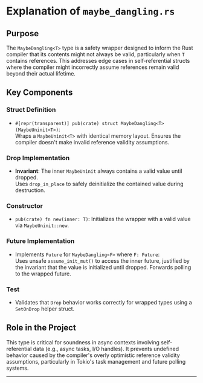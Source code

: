 # Explanation of `maybe_dangling.rs`

## Purpose
The `MaybeDangling<T>` type is a safety wrapper designed to inform the Rust compiler that its contents might not always be valid, particularly when `T` contains references. This addresses edge cases in self-referential structs where the compiler might incorrectly assume references remain valid beyond their actual lifetime.

## Key Components

### Struct Definition
- `#[repr(transparent)] pub(crate) struct MaybeDangling<T>(MaybeUninit<T>)`:  
  Wraps a `MaybeUninit<T>` with identical memory layout. Ensures the compiler doesn't make invalid reference validity assumptions.

### Drop Implementation
- **Invariant**: The inner `MaybeUninit` always contains a valid value until dropped.  
  Uses `drop_in_place` to safely deinitialize the contained value during destruction.

### Constructor
- `pub(crate) fn new(inner: T)`: Initializes the wrapper with a valid value via `MaybeUninit::new`.

### Future Implementation
- Implements `Future` for `MaybeDangling<F>` where `F: Future`:  
  Uses unsafe `assume_init_mut()` to access the inner future, justified by the invariant that the value is initialized until dropped. Forwards polling to the wrapped future.

### Test
- Validates that `Drop` behavior works correctly for wrapped types using a `SetOnDrop` helper struct.

## Role in the Project
This type is critical for soundness in async contexts involving self-referential data (e.g., async tasks, I/O handles). It prevents undefined behavior caused by the compiler's overly optimistic reference validity assumptions, particularly in Tokio's task management and future polling systems.

---
